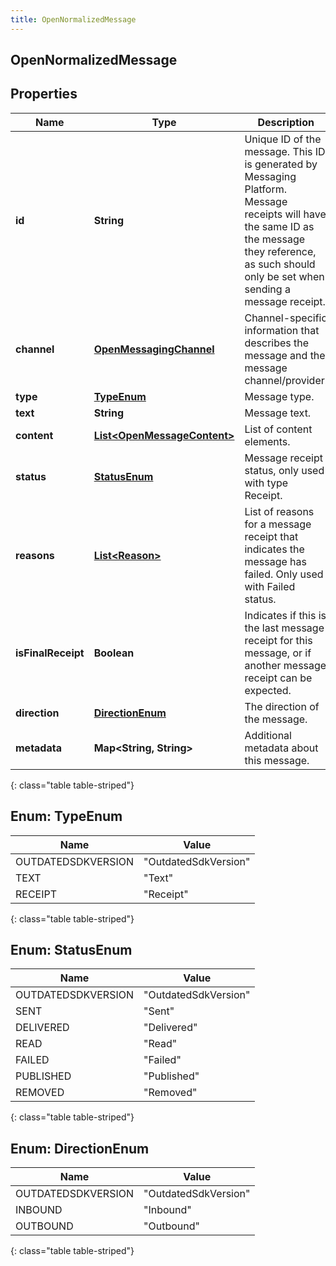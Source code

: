 ```yaml
---
title: OpenNormalizedMessage
---
```


## OpenNormalizedMessage

## Properties

| Name               | Type                                                                             | Description                                                                                                                                                                                            | Notes      |
| ------------------ | -------------------------------------------------------------------------------- | ------------------------------------------------------------------------------------------------------------------------------------------------------------------------------------------------------ | ---------- |
| **id**             | <!----><!---->**String**<!---->                                                  | Unique ID of the message. This ID is generated by Messaging Platform. Message receipts will have the same ID as the message they reference, as such should only be set when sending a message receipt. | [optional] |
| **channel**        | <!----><!---->[**OpenMessagingChannel**](OpenMessagingChannel.md)<!---->         | Channel-specific information that describes the message and the message channel/provider.                                                                                                              |            |
| **type**           | [**TypeEnum**](#TypeEnum)<!---->                                                 | Message type.                                                                                                                                                                                          |            |
| **text**           | <!----><!---->**String**<!---->                                                  | Message text.                                                                                                                                                                                          | [optional] |
| **content**        | <!----><!---->[**List&lt;OpenMessageContent&gt;**](OpenMessageContent.md)<!----> | List of content elements.                                                                                                                                                                              | [optional] |
| **status**         | [**StatusEnum**](#StatusEnum)<!---->                                             | Message receipt status, only used with type Receipt.                                                                                                                                                   | [optional] |
| **reasons**        | <!----><!---->[**List&lt;Reason&gt;**](Reason.md)<!---->                         | List of reasons for a message receipt that indicates the message has failed. Only used with Failed status.                                                                                             | [optional] |
| **isFinalReceipt** | <!----><!---->**Boolean**<!---->                                                 | Indicates if this is the last message receipt for this message, or if another message receipt can be expected.                                                                                         | [optional] |
| **direction**      | [**DirectionEnum**](#DirectionEnum)<!---->                                       | The direction of the message.                                                                                                                                                                          | [optional] |
| **metadata**       | <!----><!---->**Map&lt;String, String&gt;**<!---->                               | Additional metadata about this message.                                                                                                                                                                | [optional] |

{: class="table table-striped"}

<a name="TypeEnum"></a>

## Enum: TypeEnum

| Name               | Value                          |
| ------------------ | ------------------------------ |
| OUTDATEDSDKVERSION | &quot;OutdatedSdkVersion&quot; |
| TEXT               | &quot;Text&quot;               |
| RECEIPT            | &quot;Receipt&quot;            |

{: class="table table-striped"}

<a name="StatusEnum"></a>

## Enum: StatusEnum

| Name               | Value                          |
| ------------------ | ------------------------------ |
| OUTDATEDSDKVERSION | &quot;OutdatedSdkVersion&quot; |
| SENT               | &quot;Sent&quot;               |
| DELIVERED          | &quot;Delivered&quot;          |
| READ               | &quot;Read&quot;               |
| FAILED             | &quot;Failed&quot;             |
| PUBLISHED          | &quot;Published&quot;          |
| REMOVED            | &quot;Removed&quot;            |

{: class="table table-striped"}

<a name="DirectionEnum"></a>

## Enum: DirectionEnum

| Name               | Value                          |
| ------------------ | ------------------------------ |
| OUTDATEDSDKVERSION | &quot;OutdatedSdkVersion&quot; |
| INBOUND            | &quot;Inbound&quot;            |
| OUTBOUND           | &quot;Outbound&quot;           |

{: class="table table-striped"}
